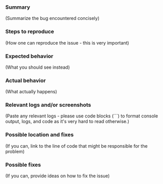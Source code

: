 ### Summary

(Summarize the bug encountered concisely)

### Steps to reproduce

(How one can reproduce the issue - this is very important)

### Expected behavior

(What you should see instead)

### Actual behavior

(What actually happens)

### Relevant logs and/or screenshots

(Paste any relevant logs - please use code blocks (```) to format console 
output, logs, and code as it's very hard to read otherwise.)

### Possible location and fixes

(If you can, link to the line of code that might be responsible for the problem)

### Possible fixes

(If you can, provide ideas on how to fix the issue)
